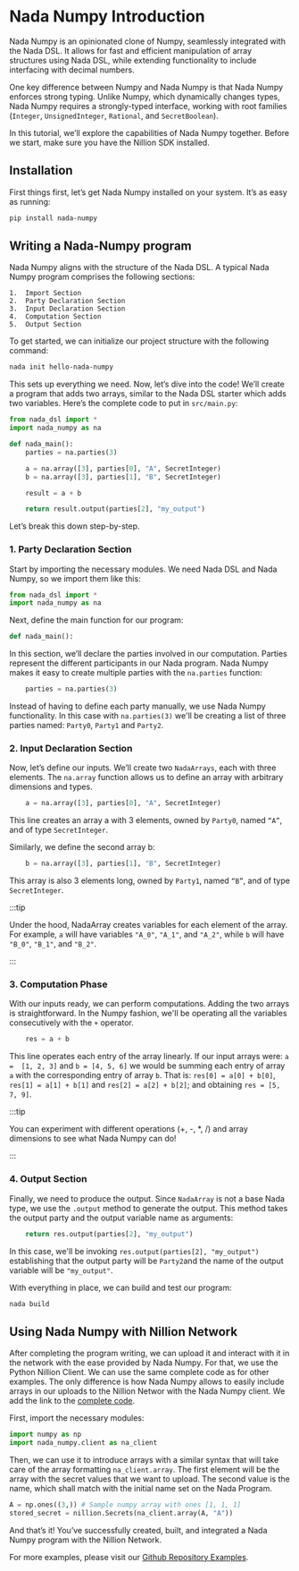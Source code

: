 # Nada Numpy Introduction

Nada Numpy is an opinionated clone of Numpy, seamlessly integrated with the Nada DSL. It allows for fast and efficient manipulation of array structures using Nada DSL, while extending functionality to include interfacing with decimal numbers.

One key difference between Numpy and Nada Numpy is that Nada Numpy enforces strong typing. Unlike Numpy, which dynamically changes types, Nada Numpy requires a strongly-typed interface, working with root families (`Integer`, `UnsignedInteger`, `Rational`, and `SecretBoolean`).

In this tutorial, we’ll explore the capabilities of Nada Numpy together. Before we start, make sure you have the Nillion SDK installed.

## Installation

First things first, let’s get Nada Numpy installed on your system. It’s as easy as running:
```bash
pip install nada-numpy
```

## Writing a Nada-Numpy program

Nada Numpy aligns with the structure of the Nada DSL. A typical Nada Numpy program comprises the following sections:

	1.	Import Section
	2.	Party Declaration Section
	3.	Input Declaration Section
	4.	Computation Section
	5.	Output Section

To get started, we can initialize our project structure with the following command:
```bash
nada init hello-nada-numpy
```

This sets up everything we need. Now, let’s dive into the code! We’ll create a program that adds two arrays, similar to the Nada DSL starter which adds two variables. Here’s the complete code to put in `src/main.py`:
```python
from nada_dsl import *
import nada_numpy as na

def nada_main():
    parties = na.parties(3)

    a = na.array([3], parties[0], "A", SecretInteger)
    b = na.array([3], parties[1], "B", SecretInteger)

    result = a + b

    return result.output(parties[2], "my_output")
```

Let’s break this down step-by-step.


### 1. Party Declaration Section

Start by importing the necessary modules. We need Nada DSL and Nada Numpy, so we import them like this:

```python
from nada_dsl import *
import nada_numpy as na
```
Next, define the main function for our program:

```python
def nada_main():
```

In this section, we’ll declare the parties involved in our computation. Parties represent the different participants in our Nada program. Nada Numpy makes it easy to create multiple parties with the `na.parties` function:

```python
    parties = na.parties(3)
```

Instead of having to define each party manually, we use Nada Numpy functionality. In this case with `na.parties(3)` we'll be creating a list of three parties named: `Party0`, `Party1` and `Party2`.

### 2. Input Declaration Section

Now, let’s define our inputs. We’ll create two `NadaArrays`, each with three elements. The `na.array` function allows us to define an array with arbitrary dimensions and types.

```python
    a = na.array([3], parties[0], "A", SecretInteger)
```

This line creates an array a with 3 elements, owned by `Party0`, named `“A”`, and of type `SecretInteger`.

Similarly, we define the second array b:
```python
    b = na.array([3], parties[1], "B", SecretInteger)
```
This array is also 3 elements long, owned by `Party1`, named `“B”`, and of type `SecretInteger`.

:::tip

Under the hood, NadaArray creates variables for each element of the array. For example, `a` will have variables `"A_0"`, `"A_1"`, and `"A_2"`, while `b` will have `"B_0"`, `"B_1"`, and `"B_2"`.

:::

### 3. Computation Phase
With our inputs ready, we can perform computations. Adding the two arrays is straightforward. In the Numpy fashion, we'll be operating all the variables consecutively with the `+` operator. 
 
```python
    res = a + b
```

This line operates each entry of the array linearly. If our input arrays were: `a =  [1, 2, 3]` and `b = [4, 5, 6]` we would be summing each entry of array `a` with the corresponding entry of array `b`. That is: `res[0] = a[0] + b[0]`, `res[1] = a[1] + b[1]` and `res[2] = a[2] + b[2]`; and obtaining `res = [5, 7, 9]`.

:::tip

You can experiment with different operations (+, -, *, /) and array dimensions to see what Nada Numpy can do!

:::


### 4. Output Section

Finally, we need to produce the output. Since `NadaArray` is not a base Nada type, we use the `.output` method to generate the output. This method takes the output party and the output variable name as arguments:

```python
    return res.output(parties[2], "my_output")
```

In this case, we'll be invoking `res.output(parties[2], "my_output")` establishing that the output party will be `Party2`and the name of the output variable will be `"my_output"`.

With everything in place, we can build and test our program:
```bash
nada build
```

## Using Nada Numpy with Nillion Network

After completing the program writing, we can upload it and interact with it in the network with the ease provided by Nada Numpy. For that, we use the Python Nillion Client. We can use the same complete code as for other examples. The only difference is how Nada Numpy allows to easily include arrays in our uploads to the Nillion Networ with the Nada Numpy client. We add the link to the [complete code](https://github.com/NillionNetwork/nada-algebra/blob/main/examples/broadcasting/main.py).

First, import the necessary modules:
```python
import numpy as np
import nada_numpy.client as na_client
```

Then, we can use it to introduce arrays with a similar syntax that will take care of the array formatting `na_client.array`. The first element will be the array with the secret values that we want to upload. The second value is the name, which shall match with the initial name set on the Nada Program.

```python
A = np.ones((3,)) # Sample numpy array with ones [1, 1, 1]
stored_secret = nillion.Secrets(na_client.array(A, "A"))
```
And that’s it! You’ve successfully created, built, and integrated a Nada Numpy program with the Nillion Network.

For more examples, please visit our [Github Repository Examples](https://github.com/NillionNetwork/nada-algebra/tree/main/examples).